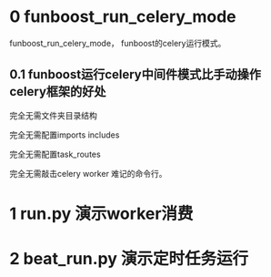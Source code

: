 # 0 funboost_run_celery_mode
funboost_run_celery_mode，  funboost的celery运行模式。

## 0.1 funboost运行celery中间件模式比手动操作celery框架的好处

完全无需文件夹目录结构

完全无需配置imports includes

完全无需配置task_routes

完全无需敲击celery worker 难记的命令行。


# 1  run.py 演示worker消费


# 2 beat_run.py 演示定时任务运行